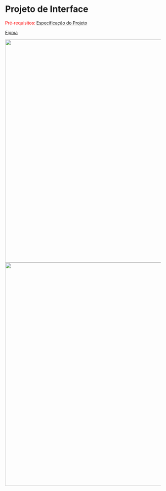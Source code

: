 
# Projeto de Interface

<span style="color:red">Pré-requisitos: <a href="02-Especificação do Projeto.md"> Especificação do Projeto</a></span>

[Figma](https://www.figma.com/board/1ZNJta9lg6VFyxeAauqden/Untitled?node-id=0-1&p=f&t=DCf5sQ2hfxnMqqbE-0)


<center><img width="720" src="https://github.com/user-attachments/assets/f6c2835d-1268-4ff8-bc90-ed08b62d529f">

  <img width="720" src="https://github.com/user-attachments/assets/d71f55d7-366e-4018-bd07-3f0d13dd5c79">
</center>

